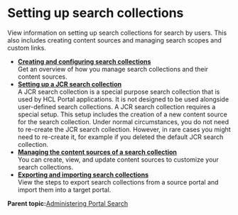 # Setting up search collections

View information on setting up search collections for search by users. This also includes creating content sources and managing search scopes and custom links.

-   **[Creating and configuring search collections](../admin-system/srrcreatconfig.md)**  
Get an overview of how you manage search collections and their content sources.
-   **[Setting up a JCR search collection](../admin-system/srtcfg_jcr_colls.md)**  
A JCR search collection is a special purpose search collection that is used by HCL Portal applications. It is not designed to be used alongside user-defined search collections. A JCR search collection requires a special setup. This setup includes the creation of a new content source for the search collection. Under normal circumstances, you do not need to re-create the JCR search collection. However, in rare cases you might need to re-create it, for example if you deleted the default JCR search collection.
-   **[Managing the content sources of a search collection](../admin-system/srtmngcontsrc.md)**  
You can create, view, and update content sources to customize your search collections.
-   **[Exporting and importing search collections](../admin-system/srtexpimp.md)**  
View the steps to export search collections from a source portal and import them into a target portal.

**Parent topic:**[Administering Portal Search](../admin-system/srtadmsrch.md)

